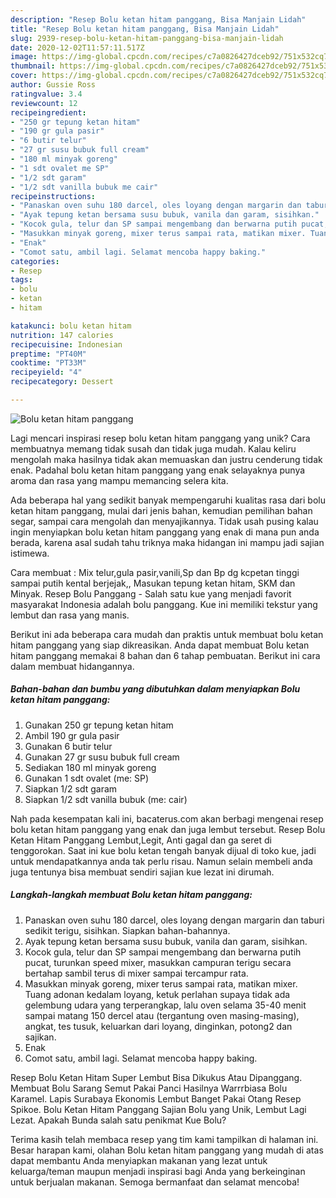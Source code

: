 ```yaml
---
description: "Resep Bolu ketan hitam panggang, Bisa Manjain Lidah"
title: "Resep Bolu ketan hitam panggang, Bisa Manjain Lidah"
slug: 2939-resep-bolu-ketan-hitam-panggang-bisa-manjain-lidah
date: 2020-12-02T11:57:11.517Z
image: https://img-global.cpcdn.com/recipes/c7a0826427dceb92/751x532cq70/bolu-ketan-hitam-panggang-foto-resep-utama.jpg
thumbnail: https://img-global.cpcdn.com/recipes/c7a0826427dceb92/751x532cq70/bolu-ketan-hitam-panggang-foto-resep-utama.jpg
cover: https://img-global.cpcdn.com/recipes/c7a0826427dceb92/751x532cq70/bolu-ketan-hitam-panggang-foto-resep-utama.jpg
author: Gussie Ross
ratingvalue: 3.4
reviewcount: 12
recipeingredient:
- "250 gr tepung ketan hitam"
- "190 gr gula pasir"
- "6 butir telur"
- "27 gr susu bubuk full cream"
- "180 ml minyak goreng"
- "1 sdt ovalet me SP"
- "1/2 sdt garam"
- "1/2 sdt vanilla bubuk me cair"
recipeinstructions:
- "Panaskan oven suhu 180 darcel, oles loyang dengan margarin dan taburi sedikit terigu, sisihkan. Siapkan bahan-bahannya."
- "Ayak tepung ketan bersama susu bubuk, vanila dan garam, sisihkan."
- "Kocok gula, telur dan SP sampai mengembang dan berwarna putih pucat, turunkan speed mixer, masukkan campuran terigu secara bertahap sambil terus di mixer sampai tercampur rata."
- "Masukkan minyak goreng, mixer terus sampai rata, matikan mixer. Tuang adonan kedalam loyang, ketuk perlahan supaya tidak ada gelembung udara yang terperangkap, lalu oven selama 35-40 menit sampai matang 150 dercel atau (tergantung oven masing-masing), angkat, tes tusuk, keluarkan dari loyang, dinginkan, potong2 dan sajikan."
- "Enak"
- "Comot satu, ambil lagi. Selamat mencoba happy baking."
categories:
- Resep
tags:
- bolu
- ketan
- hitam

katakunci: bolu ketan hitam 
nutrition: 147 calories
recipecuisine: Indonesian
preptime: "PT40M"
cooktime: "PT33M"
recipeyield: "4"
recipecategory: Dessert

---
```



![Bolu ketan hitam panggang](https://img-global.cpcdn.com/recipes/c7a0826427dceb92/751x532cq70/bolu-ketan-hitam-panggang-foto-resep-utama.jpg)

Lagi mencari inspirasi resep bolu ketan hitam panggang yang unik? Cara membuatnya memang tidak susah dan tidak juga mudah. Kalau keliru mengolah maka hasilnya tidak akan memuaskan dan justru cenderung tidak enak. Padahal bolu ketan hitam panggang yang enak selayaknya punya aroma dan rasa yang mampu memancing selera kita.

Ada beberapa hal yang sedikit banyak mempengaruhi kualitas rasa dari bolu ketan hitam panggang, mulai dari jenis bahan, kemudian pemilihan bahan segar, sampai cara mengolah dan menyajikannya. Tidak usah pusing kalau ingin menyiapkan bolu ketan hitam panggang yang enak di mana pun anda berada, karena asal sudah tahu triknya maka hidangan ini mampu jadi sajian istimewa.

Cara membuat : Mix telur,gula pasir,vanili,Sp dan Bp dg kcpetan tinggi sampai putih kental berjejak,, Masukan tepung ketan hitam, SKM dan Minyak. Resep Bolu Panggang - Salah satu kue yang menjadi favorit masyarakat Indonesia adalah bolu panggang. Kue ini memiliki tekstur yang lembut dan rasa yang manis.


Berikut ini ada beberapa cara mudah dan praktis untuk membuat bolu ketan hitam panggang yang siap dikreasikan. Anda dapat membuat Bolu ketan hitam panggang memakai 8 bahan dan 6 tahap pembuatan. Berikut ini cara dalam membuat hidangannya.

<!--inarticleads1-->

##### Bahan-bahan dan bumbu yang dibutuhkan dalam menyiapkan Bolu ketan hitam panggang:

1. Gunakan 250 gr tepung ketan hitam
1. Ambil 190 gr gula pasir
1. Gunakan 6 butir telur
1. Gunakan 27 gr susu bubuk full cream
1. Sediakan 180 ml minyak goreng
1. Gunakan 1 sdt ovalet (me: SP)
1. Siapkan 1/2 sdt garam
1. Siapkan 1/2 sdt vanilla bubuk (me: cair)


Nah pada kesempatan kali ini, bacaterus.com akan berbagi mengenai resep bolu ketan hitam panggang yang enak dan juga lembut tersebut. Resep Bolu Ketan Hitam Panggang Lembut,Legit, Anti gagal dan ga seret di tenggorokan. Saat ini kue bolu ketan tengah banyak dijual di toko kue, jadi untuk mendapatkannya anda tak perlu risau. Namun selain membeli anda juga tentunya bisa membuat sendiri sajian kue lezat ini dirumah. 

<!--inarticleads2-->

##### Langkah-langkah membuat Bolu ketan hitam panggang:

1. Panaskan oven suhu 180 darcel, oles loyang dengan margarin dan taburi sedikit terigu, sisihkan. Siapkan bahan-bahannya.
1. Ayak tepung ketan bersama susu bubuk, vanila dan garam, sisihkan.
1. Kocok gula, telur dan SP sampai mengembang dan berwarna putih pucat, turunkan speed mixer, masukkan campuran terigu secara bertahap sambil terus di mixer sampai tercampur rata.
1. Masukkan minyak goreng, mixer terus sampai rata, matikan mixer. Tuang adonan kedalam loyang, ketuk perlahan supaya tidak ada gelembung udara yang terperangkap, lalu oven selama 35-40 menit sampai matang 150 dercel atau (tergantung oven masing-masing), angkat, tes tusuk, keluarkan dari loyang, dinginkan, potong2 dan sajikan.
1. Enak
1. Comot satu, ambil lagi. Selamat mencoba happy baking.


Resep Bolu Ketan Hitam Super Lembut Bisa Dikukus Atau Dipanggang. Membuat Bolu Sarang Semut Pakai Panci Hasilnya Warrrbiasa Bolu Karamel. Lapis Surabaya Ekonomis Lembut Banget Pakai Otang Resep Spikoe. Bolu Ketan Hitam Panggang Sajian Bolu yang Unik, Lembut Lagi Lezat. Apakah Bunda salah satu penikmat Kue Bolu? 

Terima kasih telah membaca resep yang tim kami tampilkan di halaman ini. Besar harapan kami, olahan Bolu ketan hitam panggang yang mudah di atas dapat membantu Anda menyiapkan makanan yang lezat untuk keluarga/teman maupun menjadi inspirasi bagi Anda yang berkeinginan untuk berjualan makanan. Semoga bermanfaat dan selamat mencoba!
